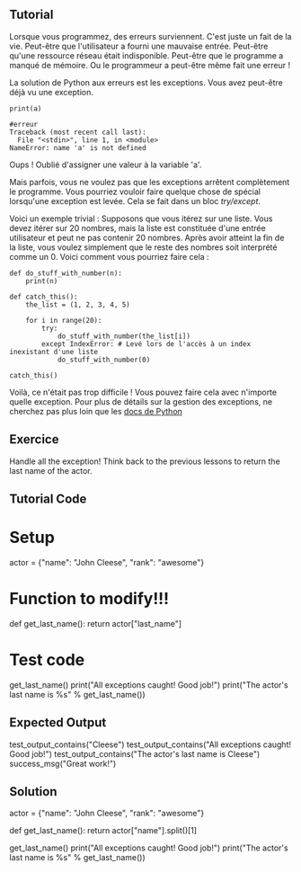Tutorial
--------

Lorsque vous programmez, des erreurs surviennent. C'est juste un fait de la vie. Peut-être que l'utilisateur a fourni une mauvaise entrée. Peut-être qu'une ressource réseau était indisponible. Peut-être que le programme a manqué de mémoire. Ou le programmeur a peut-être même fait une erreur !

La solution de Python aux erreurs est les exceptions. Vous avez peut-être déjà vu une exception.

    print(a)
    
    #erreur
    Traceback (most recent call last):
      File "<stdin>", line 1, in <module>
    NameError: name 'a' is not defined

Oups ! Oublié d'assigner une valeur à la variable 'a'.

Mais parfois, vous ne voulez pas que les exceptions arrêtent complètement le programme. Vous pourriez vouloir faire quelque chose de spécial lorsqu'une exception est levée. Cela se fait dans un bloc *try/except*.

Voici un exemple trivial : Supposons que vous itérez sur une liste. Vous devez itérer sur 20 nombres, mais la liste est constituée d'une entrée utilisateur et peut ne pas contenir 20 nombres. Après avoir atteint la fin de la liste, vous voulez simplement que le reste des nombres soit interprété comme un 0. Voici comment vous pourriez faire cela :

    def do_stuff_with_number(n):
        print(n)
    
    def catch_this():
        the_list = (1, 2, 3, 4, 5)
    
        for i in range(20):
            try:
                do_stuff_with_number(the_list[i])
            except IndexError: # Levé lors de l'accès à un index inexistant d'une liste
                do_stuff_with_number(0)
    
    catch_this()

Voilà, ce n'était pas trop difficile ! Vous pouvez faire cela avec n'importe quelle exception. Pour plus de détails sur la gestion des exceptions, ne cherchez pas plus loin que les [docs de Python](http://docs.python.org/tutorial/errors.html#handling-exceptions)

Exercice
--------

Handle all the exception! Think back to the previous lessons to return the last name of the actor.

Tutorial Code
-------------

# Setup
actor = {"name": "John Cleese", "rank": "awesome"}

# Function to modify!!!
def get_last_name(): 
    return actor["last_name"]

# Test code
get_last_name()
print("All exceptions caught! Good job!")
print("The actor's last name is %s" % get_last_name())

Expected Output
---------------

test_output_contains("Cleese")
test_output_contains("All exceptions caught! Good job!")
test_output_contains("The actor's last name is Cleese")
success_msg("Great work!")

Solution
--------
actor = {"name": "John Cleese", "rank": "awesome"}

def get_last_name():
    return actor["name"].split()[1]

get_last_name()
print("All exceptions caught! Good job!")
print("The actor's last name is %s" % get_last_name())